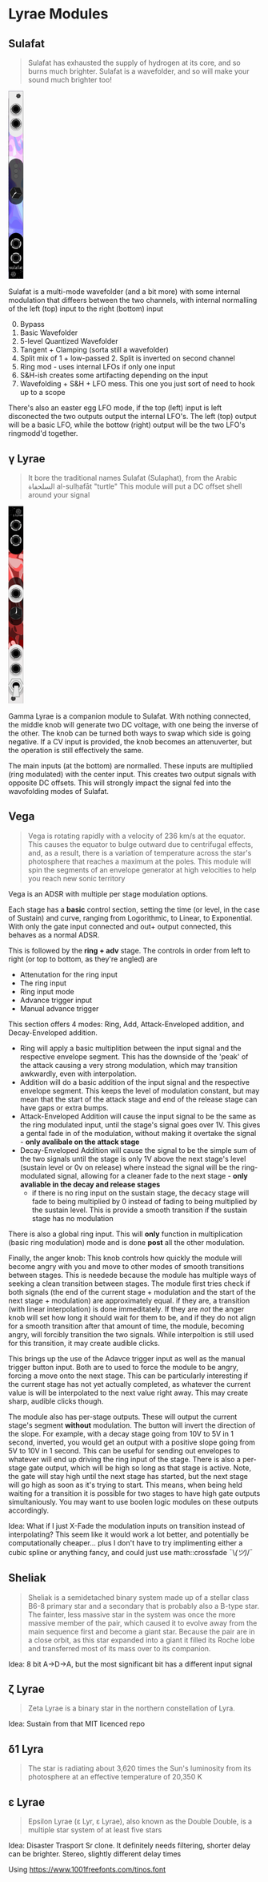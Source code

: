 # Lyrae Modules

## Sulafat
> Sulafat has exhausted the supply of hydrogen at its core, and so burns much brighter.
> Sulafat is a wavefolder, and so will make your sound much brighter too!
<img src="./images/Sulafat.png" alt="alt text" width="30">

Sulafat is a multi-mode wavefolder (and a bit more) with some internal modulation that diffeers between the two channels, with internal normalling of the left (top) input to the right (bottom) input


0. Bypass
1. Basic Wavefolder
2. 5-level Quantized Wavefolder
3. Tangent + Clamping (sorta still a wavefolder)
4. Split mix of 1 + low-passed 2. Split is inverted on second channel
5. Ring mod - uses internal LFOs if only one input
6. S&H-ish creates some artifacting depending on the input
7. Wavefolding + S&H + LFO mess. This one you just sort of need to hook up to a scope

There's also an easter egg LFO mode, if the top (left) input is left disconected the two outputs output the internal LFO's.
The left (top) output will be a basic LFO, while the bottow (right) output will be the two LFO's ringmodd'd together.

## γ Lyrae
> It bore the traditional names Sulafat (Sulaphat), from the Arabic السلحفاة al-sulḥafāt "turtle" 
> This module will put a DC offset shell around your signal

<img src="./images/Gamma.png" alt="alt text" width="30">

Gamma Lyrae is a companion module to Sulafat. With nothing connected, the middle knob will generate two DC voltage, with one being the inverse of the other. The knob can be turned both ways to swap which side is going negative. If a CV input is provided, the knob becomes an attenuverter, but the operation is still effectively the same.

The main inputs (at the bottom) are normalled. These inputs are multiplied (ring modulated) with the center input. This creates two output signals with opposite DC offsets. This will strongly impact the signal fed into the wavofolding modes of Sulafat.

## Vega
> Vega is rotating rapidly with a velocity of 236 km/s at the equator. This causes the equator to bulge outward due to centrifugal effects, and, as a result, there is a variation of temperature across the star's photosphere that reaches a maximum at the poles.
> This module will spin the segments of an envelope generator at high velocities to help you reach new sonic territory

Vega is an ADSR with multiple per stage modulation options.

Each stage has a **basic** control section, setting the time (or level, in the case of Sustain) and curve, ranging from Logorithmic, to Linear, to Exponential. With only the gate input connected and out+ output connected, this behaves as a normal ADSR.

This is followed by the **ring + adv** stage. The controls in order from left to right (or top to bottom, as they're angled) are
* Attenutation for the ring input
* The ring input
* Ring input mode
* Advance trigger input
* Manual advance trigger

This section offers 4 modes: Ring, Add, Attack-Enveloped addition, and Decay-Enveloped addition.
* Ring will apply a basic multiplition between the input signal and the respective envelope segment. This has the downside of the 'peak' of the attack causing a very strong modulation, which may transition awkwardly, even with interpolation.
* Addition will do a basic addition of the input signal and the respective envelope segment. This keeps the level of modulation constant, but may mean that the start of the attack stage and end of the release stage can have gaps or extra bumps.
* Attack-Enveloped Addition will cause the input signal to be the same as the ring modulated input, until the stage's signal goes over 1V. This gives a gental fade in of the modulation, without making it overtake the signal - **only avalibale on the attack stage**
* Decay-Enveloped Addition will cause the signal to be the simple sum of the two signals until the stage is only 1V above the next stage's level (sustain level or 0v on release) where instead the signal will be the ring-modulated signal, allowing for a cleaner fade to the next stage - **only avaliable in the decay and release stages**
  * if there is no ring input on the sustain stage, the decacy stage will fade to being multiplied by 0 instead of fading to being multiplied by the sustain level. This is provide a smooth transition if the sustain stage has no modulation

There is also a global ring input. This will **only** function in multiplication (basic ring modulation) mode and is done **post** all the other modulation.

Finally, the anger knob: This knob controls how quickly the module will become angry with you and move to other modes of smooth transitions between stages. This is needede because the module has multiple ways of seeking a clean transition between stages. The module first tries check if both signals (the end of the current stage + modulation and the start of the next stage + modulation) are approximately equal. if they are, a transition (with linear interpolation) is done immeditately. If they are *not* the anger knob will set how long it should wait for them to be, and if they do not align for a smooth transition after that amount of time, the module, becoming angry, will forcibly transition the two signals. While interpoltion is still used for this transition, it may create audible clicks.

This brings up the use of the Adavce trigger input as well as the manual trigger button input. Both are to used to force the module to be angry, forcing a move onto the next stage. This can be particularly interesting if the current stage has not yet actually completed, as whatever the current value is will be interpolated to the next value right away. This may create sharp, audible clicks though.

The module also has per-stage outputs. These will output the current stage's segment **without** modulation. The button will invert the direction of the slope. For example, with a decay stage going from 10V to 5V in 1 second, inverted, you would get an output with a positive slope going from 5V to 10V in 1 second. This can be useful for sending out envelopes to whatever will end up driving the ring input of the stage.
There is also a per-stage gate output, which will be high so long as that stage is active. Note, the gate will stay high until the next stage has started, but the next stage will go high as soon as it's trying to start. This means, when being held waiting for a transition it is possible for two stages to have high gate outputs simultaniously. You may want to use boolen logic modules on these outputs accordingly.

Idea: What if I just X-Fade the modulation inputs on transition instead of interpolating? This seem like it would work a lot better, and potentially be computationally cheaper... plus I don't have to try implimenting either a cubic spline or anything fancy, and could just use math::crossfade ¯\\_(ツ)_/¯

## Sheliak
> Sheliak is a semidetached binary system made up of a stellar class B6-8 primary star and a secondary that is probably also a B-type star. The fainter, less massive star in the system was once the more massive member of the pair, which caused it to evolve away from the main sequence first and become a giant star. Because the pair are in a close orbit, as this star expanded into a giant it filled its Roche lobe and transferred most of its mass over to its companion.

Idea: 8 bit A→D→A, but the most significant bit has a different input signal
## ζ Lyrae
> Zeta Lyrae is a binary star in the northern constellation of Lyra.

Idea: Sustain from that MIT licenced repo
## δ1 Lyra
> The star is radiating about 3,620 times the Sun's luminosity from its photosphere at an effective temperature of 20,350 K
## ε Lyrae
> Epsilon Lyrae (ε Lyr, ε Lyrae), also known as the Double Double, is a multiple star system of at least five stars

Idea: Disaster Trasport Sr clone. It definitely needs filtering, shorter delay can be brighter. Stereo, slightly different delay times

Using https://www.1001freefonts.com/tinos.font